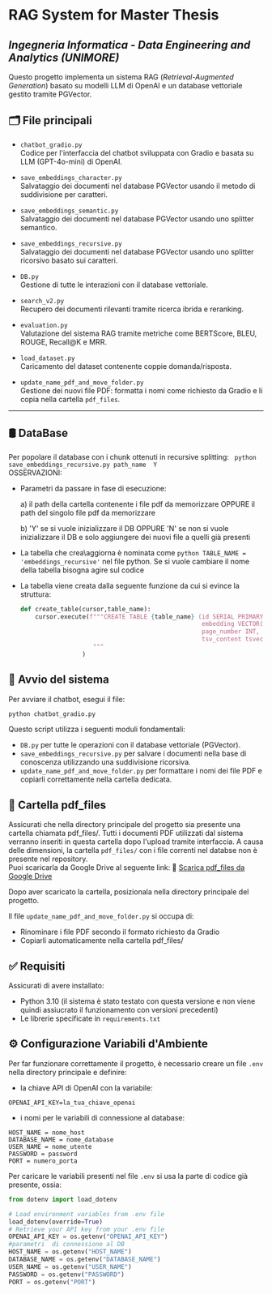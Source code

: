 # RAG System for Master Thesis  
## *Ingegneria Informatica - Data Engineering and Analytics (UNIMORE)*

Questo progetto implementa un sistema RAG (*Retrieval-Augmented Generation*) basato su modelli LLM di OpenAI e un database vettoriale gestito tramite PGVector.

## 🗂️ File principali

- `chatbot_gradio.py`  
  Codice per l'interfaccia del chatbot sviluppata con Gradio e basata su LLM (GPT-4o-mini) di OpenAI.

- `save_embeddings_character.py`  
  Salvataggio dei documenti nel database PGVector usando il metodo di suddivisione per caratteri.

- `save_embeddings_semantic.py`  
  Salvataggio dei documenti nel database PGVector usando uno splitter semantico.

- `save_embeddings_recursive.py`  
  Salvataggio dei documenti nel database PGVector usando uno splitter ricorsivo basato sui caratteri.

- `DB.py`  
  Gestione di tutte le interazioni con il database vettoriale.

- `search_v2.py`  
  Recupero dei documenti rilevanti tramite ricerca ibrida e reranking.

- `evaluation.py`  
  Valutazione del sistema RAG tramite metriche come BERTScore, BLEU, ROUGE, Recall@K e MRR.

- `load_dataset.py`  
  Caricamento del dataset contenente coppie domanda/risposta.

- `update_name_pdf_and_move_folder.py`  
  Gestione dei nuovi file PDF: formatta i nomi come richiesto da Gradio e li copia nella cartella `pdf_files`.

---
## 🛢️ DataBase 
Per popolare il database con i chunk ottenuti in recursive splitting:
` python save_embeddings_recursive.py path_name  Y`\
OSSERVAZIONI:
- Parametri da passare in fase di esecuzione:

    a) il path della cartella contenente i file pdf da memorizzare OPPURE il path del singolo file pdf da memorizzare

    b) 'Y' se si vuole inizializzare il DB OPPURE 'N' se non si vuole inizializzare il DB e solo aggiungere dei nuovi file a quelli già presenti

- La tabella che crea\aggiorna è nominata come  ```python TABLE_NAME = 'embeddings_recursive'``` nel file python. Se si vuole cambiare il nome della tabella bisogna agire sul codice
- La tabella viene creata dalla seguente funzione da cui si evince la struttura:
  ```python
  def create_table(cursor,table_name):
      cursor.execute(f"""CREATE TABLE {table_name} (id SERIAL PRIMARY KEY,content TEXT,
                                                    embedding VECTOR(1024), source TEXT,
                                                    page_number INT, language TEXT,
                                                    tsv_content tsvector DEFAULT NULL, hash_value TEXT)
                      """
                   )
  ```

## 🚀 Avvio del sistema

Per avviare il chatbot, esegui il file:

```bash
python chatbot_gradio.py
```
Questo script utilizza i seguenti moduli fondamentali:
- `DB.py`
  per tutte le operazioni con il database vettoriale (PGVector).
- `save_embeddings_recursive.py`
  per salvare i documenti nella base di conoscenza utilizzando una suddivisione ricorsiva.
- `update_name_pdf_and_move_folder.py`
  per formattare i nomi dei file PDF e copiarli correttamente nella cartella dedicata.

## 📂 Cartella pdf_files
Assicurati che nella directory principale del progetto sia presente una cartella chiamata pdf_files/.
Tutti i documenti PDF utilizzati dal sistema verranno inseriti in questa cartella dopo l'upload tramite interfaccia.
A causa delle dimensioni, la cartella `pdf_files/` con i file correnti nel databse non è presente nel repository.  
Puoi scaricarla da Google Drive al seguente link:
🔗 [Scarica pdf_files da Google Drive](https://drive.google.com/file/d/1Nzn8ZO0bOhIyewmZWZIPRk4Gnsp-zeiw/view?usp=drive_link)

Dopo aver scaricato la cartella, posizionala nella directory principale del progetto.

Il file `update_name_pdf_and_move_folder.py` si occupa di:

- Rinominare i file PDF secondo il formato richiesto da Gradio
- Copiarli automaticamente nella cartella pdf_files/

## ✅ Requisiti
Assicurati di avere installato:

- Python 3.10 (il sistema è stato testato con questa versione e non viene quindi assiucrato il funzionamento con versioni precedenti)
- Le librerie specificate in `requirements.txt`


## ⚙️ Configurazione Variabili d'Ambiente

Per far funzionare correttamente il progetto, è necessario creare un file `.env` nella directory principale e definire:

- la chiave API di OpenAI con la variabile:

```env
OPENAI_API_KEY=la_tua_chiave_openai
```

- i nomi per le variabili di connessione al database:

```env
HOST_NAME = nome_host
DATABASE_NAME = nome_database
USER_NAME = nome_utente
PASSWORD = password
PORT = numero_porta
```
Per caricare le variabili presenti nel file `.env` si usa la parte di codice già presente, ossia:
```python
from dotenv import load_dotenv

# Load environment variables from .env file
load_dotenv(override=True)
# Retrieve your API key from your .env file
OPENAI_API_KEY = os.getenv("OPENAI_API_KEY")
#parametri  di connessione al DB
HOST_NAME = os.getenv("HOST_NAME")
DATABASE_NAME = os.getenv("DATABASE_NAME")
USER_NAME = os.getenv("USER_NAME")
PASSWORD = os.getenv("PASSWORD")
PORT = os.getenv("PORT")

```

